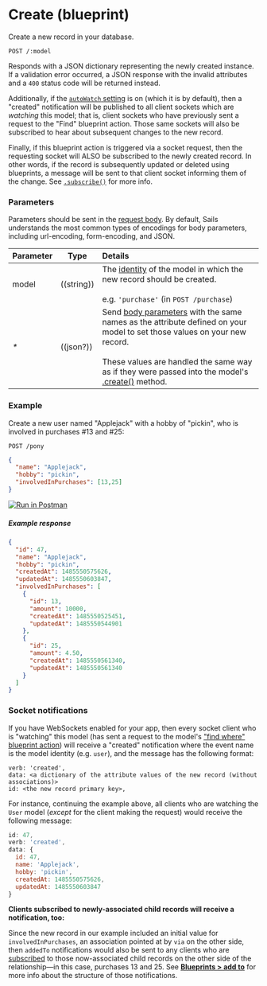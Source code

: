 # Create (blueprint)

Create a new record in your database.

```usage
POST /:model
```

Responds with a JSON dictionary representing the newly created instance.  If a validation error occurred, a JSON response with the invalid attributes and a `400` status code will be returned instead.

Additionally, if the [`autoWatch` setting](https://sailsjs.com/documentation/reference/configuration/sails-config-blueprints?properties) is on (which it is by default), then a "created" notification will be published to all client sockets which are _watching_ this model; that is, client sockets who have previously sent a request to the "Find" blueprint action.  Those same sockets will also be subscribed to hear about subsequent changes to the new record.

Finally, if this blueprint action is triggered via a socket request, then the requesting socket will ALSO be subscribed to the newly created record.  In other words, if the record is subsequently updated or deleted using blueprints, a message will be sent to that client socket informing them of the change.  See [`.subscribe()`](https://sailsjs.com/documentation/reference/web-sockets/resourceful-pub-sub/subscribe) for more info.

### Parameters

Parameters should be sent in the [request body](https://www.getpostman.com/docs/requests#body).  By default, Sails understands the most common types of encodings for body parameters, including url-encoding, form-encoding, and JSON.

 Parameter      | Type                                                      | Details
 -------------- | --------------------------------------------------------- |:---------------------------------
 model          | ((string))   | The [identity](https://sailsjs.com/documentation/concepts/models-and-orm/model-settings#?identity) of the model in which the new record should be created.<br/><br/>e.g. `'purchase'` (in `POST /purchase`)
 _*_            | ((json?))                                                  | Send [body parameters](https://www.getpostman.com/docs/requests#body) with the same names as the attribute defined on your model to set those values on your new record.  <br/> <br/>These values are handled the same way as if they were passed into the model's <a href="https://sailsjs.com/documentation/reference/waterline-orm/models/create">.create()</a> method.

### Example

Create a new user named "Applejack" with a hobby of "pickin", who is involved in purchases #13 and #25:

`POST /pony`

```json
{
  "name": "Applejack",
  "hobby": "pickin",
  "involvedInPurchases": [13,25]
}
```

[![Run in Postman](https://s3.amazonaws.com/postman-static/run-button.png)](https://www.getpostman.com/run-collection/96217d0d747e536e49a4)

##### Example response
```json
{
  "id": 47,
  "name": "Applejack",
  "hobby": "pickin",
  "createdAt": 1485550575626,
  "updatedAt": 1485550603847,
  "involvedInPurchases": [
    {
      "id": 13,
      "amount": 10000,
      "createdAt": 1485550525451,
      "updatedAt": 1485550544901
    },
    {
      "id": 25,
      "amount": 4.50,
      "createdAt": 1485550561340,
      "updatedAt": 1485550561340
    }
  ]
}
```

### Socket notifications

If you have WebSockets enabled for your app, then every socket client who is "watching" this model (has sent a request to the model's ["find where" blueprint action](https://sailsjs.com/documentation/reference/blueprint-api/find-where)) will receive a "created" notification where the event name is the model identity (e.g. `user`), and the message has the following format:

```
verb: 'created',
data: <a dictionary of the attribute values of the new record (without associations)>
id: <the new record primary key>,
```

For instance, continuing the example above, all clients who are watching the `User` model (_except_ for the client making the request) would receive the following message:
```js
id: 47,
verb: 'created',
data: {
  id: 47,
  name: 'Applejack',
  hobby: 'pickin',
  createdAt: 1485550575626,
  updatedAt: 1485550603847
}
```

**Clients subscribed to newly-associated child records will receive a notification, too:**

Since the new record in our example included an initial value for `involvedInPurchases`, an association pointed at by `via` on the other side, then `addedTo` notifications would also be sent to any clients who are [subscribed](https://sailsjs.com/documentation/reference/web-sockets/resourceful-pub-sub) to those now-associated child records on the other side of the relationship&mdash;in this case, purchases 13 and 25.  See [**Blueprints > add to**](https://sailsjs.com/documentation/reference/blueprint-api/add-to) for more info about the structure of those notifications.

<docmeta name="displayName" value="create">
<docmeta name="pageType" value="endpoint">

